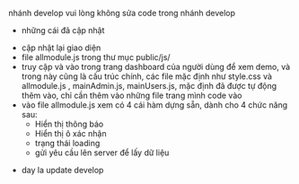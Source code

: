 nhánh develop
vui lòng không sửa code trong nhánh develop

* những cái đã cập nhật
- cập nhật lại giao diện
- file allmodule.js trong thư mục public/js/
- truy cập và vào trong trang dashboard của người dùng để xem demo, và trong này cũng là cấu trúc chính,
các file mặc định như style.css và allmodule.js , mainAdmin.js, mainUsers.js, mặc định đã được tự động thêm vào, chỉ cần thêm vào những file trang mình code vào
- vào file allmodule.js xem có 4 cái hàm dựng sẵn, dành cho 4 chức năng sau: 
    + Hiển thị thông báo
    + Hiển thị ô xác nhận
    + trạng thái loading
    + gửi yêu cầu lên server để lấy dữ liệu

* day la update develop




